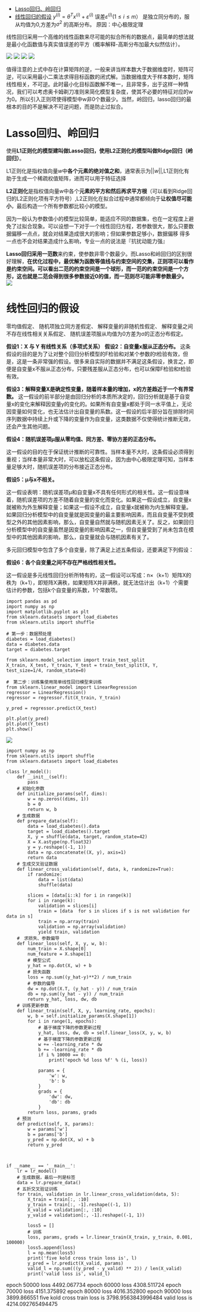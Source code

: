 - [ Lasso回归、岭回归](#head1)
- [ 线性回归的假设](#head2)
$y^{(i)}=\theta^{T} x^{(i)}+\varepsilon^{(i)}$
误差$\varepsilon^{(i)} (1 \leq i \leq m）$ 是独立同分布的，服从均值为0,方差为$\sigma^2$ 的高斯分布。
原因：中心极限定理




线性回归采用一个高维的线性函数来尽可能的拟合所有的数据点，最简单的想法就是最小化函数值与真实值误差的平方（概率解释-高斯分布加最大似然估计）。


![](https://upload-images.jianshu.io/upload_images/18339009-fa2925e7ff4a4120.png?imageMogr2/auto-orient/strip%7CimageView2/2/w/1240)
![](https://upload-images.jianshu.io/upload_images/18339009-f8ff35f15c8f3361.png?imageMogr2/auto-orient/strip%7CimageView2/2/w/1240)
![](https://upload-images.jianshu.io/upload_images/18339009-6bac62bb98afef52.png?imageMogr2/auto-orient/strip%7CimageView2/2/w/1240)
![](https://upload-images.jianshu.io/upload_images/18339009-0cde73129b5a0f80.png?imageMogr2/auto-orient/strip%7CimageView2/2/w/1240)

值得注意的上式中存在计算矩阵的逆，一般来讲当样本数大于数据维度时，矩阵可逆，可以采用最小二乘法求得目标函数的闭式解。当数据维度大于样本数时，矩阵线性相关，不可逆。此时最小化目标函数解不唯一，且非常多，出于这样一种情况，我们可以考虑奥卡姆剃刀准则来简化模型复杂度，使其不必要的特征对应的w为0。所以引入正则项使得模型中w非0个数最少。当然，岭回归，lasso回归的最根本的目的不是解决不可逆问题，而是防止过拟合。

# <span id="head1"> Lasso回归、岭回归</span>

使用**L1正则化的模型建叫做Lasso回归，使用L2正则化的模型叫做Ridge回归（岭回归）**。

L1正则化是指权值向量$w$中**各个元素的绝对值之和**，通常表示为$||w||$,L1正则化有助于生成一个稀疏权值矩阵，进而可以用于特征选择

**L2正则化**是指权值向量$w$中各个**元素的平方和然后再求平方根**（可以看到Ridge回归的L2正则化项有平方符号）,L2正则化在拟合过程中通常都倾向于**让权值尽可能小**，最后构造一个所有参数都比较小的模型。

因为一般认为参数值小的模型比较简单，能适应不同的数据集，也在一定程度上避免了过拟合现象。可以设想一下对于一个线性回归方程，若参数很大，那么只要数据偏移一点点，就会对结果造成很大的影响；但如果参数足够小，数据偏移 得多一点也不会对结果造成什么影响，专业一点的说法是『抗扰动能力强』 

**Lasso回归采用一范数**来约束，使参数非零个数最少。而Lasso和岭回归的区别很好理解，**在优化过程中，最优解为函数等值线与约束空间的交集，正则项可以看作是约束空间。**可以看出二范的约束空间是一个球形，而一范的约束空间是一个方形，这也就是**二范会得到很多参数接近0的值，而一范则尽可能非零参数最少。**
![](https://upload-images.jianshu.io/upload_images/18339009-749aa26357bb67ec.png?imageMogr2/auto-orient/strip%7CimageView2/2/w/1240)


# <span id="head2"> 线性回归的假设</span>
零均值假定、
随机项独立同方差假定、
解释变量的非随机性假定、
解释变量之间不存在线性相关关系假定、
随机误差项服从均值为0方差为σ的正态分布假定。

 **假设1：X 与 Y 有线性关系（多项式关系）**
**假设2：自变量x服从正态分布。**
这条假设的目的是为了让对整个回归分析模型的F检验和对某个参数的t检验有效，但是，这是一条非常强的假设。很多来自实际的数据并不满足这条假设，换言之，即便是自变量x不服从正态分布，只要残差服从正态分布，也可以保障F检验和t检验有效。

**假设3：解释变量X是确定性变量，随着样本量的增加，x的方差趋近于一个有界常数。**
这一假设的前半部分是由回归分析的本质所决定的，回归分析就是基于自变量x的变化来解释因变量y的变化的。如果所有自变量x都处于同一水平值上，无论因变量如何变化，也无法估计出自变量的系数。这一假设的后半部分旨在排除时间序列数据中持续上升或下降的变量作为自变量，这类数据不仅使得统计推断无效，还会产生其他问题。

**假设4：随机误差项μ服从零均值、同方差、零协方差的正态分布。**

这一假设的目的在于保证统计推断的可靠性。当样本量不大时，这条假设必须得到重视；当样本量非常大时，可以放松这条假设，因为由中心极限定理可知，当样本量足够大时，随机误差项的分布接近正态分布。

**假设5：μ与x不相关。**

这一假设表明：随机误差项μ和自变量x不具有任何形式的相关性。这一假设意味着，随机误差项的方差不随着自变量的变化而变化。如果这一假设成立，自变量x就被称为外生解释变量；如果这一假设不成立，自变量x就被称为内生解释变量。
如果回归分析模型中的自变量就是因变量的最主要影响因素，而且自变量不受到模型之外的其他因素影响，那么，自变量自然就与随机因素无关了。反之，如果回归分析模型中的自变量虽然是因变量的影响因素之一，但自变量受到了尚未包含在模型中的其他因素的影响，那么，自变量就会与随机因素有关了。


多元回归模型中包含了多个自变量，除了满足上述五条假设，还要满足下列假设：

**假设6：各个自变量之间不存在严格线性相关性。**

这一假设是多元线性回归分析所特有的，这一假设可以写成：n×（k+1）矩阵X的秩为（k+1），即矩阵X满秩，如果矩阵X并非满秩，就无法估计出（k+1）个需要估计的参数，包括k个自变量的系数，1个常数项。




```
import pandas as pd
import numpy as np
import matplotlib.pyplot as plt
from sklearn.datasets import load_diabetes
from sklearn.utils import shuffle

# 第一步：数据预处理
diabetes = load_diabetes()
data = diabetes.data
target = diabetes.target 

from sklearn.model_selection import train_test_split
X_train, X_test, Y_train, Y_test = train_test_split(X, Y, test_size=1/4, random_state=0) 

#　第二步：训练集使用简单线性回归模型来训练
from sklearn.linear_model import LinearRegression
regressor = LinearRegression()
regressor = regressor.fit(X_train, Y_train)

y_pred = regressor.predict(X_test)

plt.plot(y_pred)
plt.plot(Y_test)
plt.show()
```
![](https://upload-images.jianshu.io/upload_images/18339009-f15c4abfe606c0f5.png?imageMogr2/auto-orient/strip%7CimageView2/2/w/1240)


```
import numpy as np
from sklearn.utils import shuffle
from sklearn.datasets import load_diabetes

class lr_model():    
    def __init__(self):        
        pass
    # 初始化参数
    def initialize_params(self, dims):
        w = np.zeros((dims, 1))
        b = 0
        return w, b 
    # 生成数据
    def prepare_data(self):
        data = load_diabetes().data
        target = load_diabetes().target
        X, y = shuffle(data, target, random_state=42)
        X = X.astype(np.float32)
        y = y.reshape((-1, 1))
        data = np.concatenate((X, y), axis=1)        
        return data 
    # 生成交叉验证数据
    def linear_cross_validation(self, data, k, randomize=True):        
        if randomize:
            data = list(data)
            shuffle(data)

        slices = [data[i::k] for i in range(k)]        
        for i in range(k):
            validation = slices[i]
            train = [data  for s in slices if s is not validation for data in s]
            train = np.array(train)
            validation = np.array(validation)            
            yield train, validation
    #　求损失、参数偏导       
    def linear_loss(self, X, y, w, b):
        num_train = X.shape[0]
        num_feature = X.shape[1]
        # 模型公式
        y_hat = np.dot(X, w) + b  
        # 损失函数
        loss = np.sum((y_hat-y)**2) / num_train
        # 参数的偏导
        dw = np.dot(X.T, (y_hat - y)) / num_train
        db = np.sum((y_hat - y)) / num_train        
        return y_hat, loss, dw, db    
    # 训练更新参数
    def linear_train(self, X, y, learning_rate, epochs):
        w, b = self.initialize_params(X.shape[1])        
        for i in range(1, epochs):
            # 基于梯度下降的参数更新过程
            y_hat, loss, dw, db = self.linear_loss(X, y, w, b)
            # 基于梯度下降的参数更新过程
            w += -learning_rate * dw
            b += -learning_rate * db            
            if i % 10000 == 0:
                print('epoch %d loss %f' % (i, loss))
            
            params = {                
                'w': w,                
                'b': b
            }
            grads = {                
                'dw': dw,                
                'db': db
            }        
        return loss, params, grads    
    # 预测
    def predict(self, X, params):
        w = params['w']
        b = params['b']
        y_pred = np.dot(X, w) + b        
        return y_pred    
    
            
            
if __name__ == '__main__':
    lr = lr_model()
    # 生成数据，最后一列是标签
    data = lr.prepare_data()   
    # 五折交叉验证训练
    for train, validation in lr.linear_cross_validation(data, 5):
        X_train = train[:, :10]
        y_train = train[:, -1].reshape((-1, 1))
        X_valid = validation[:, :10]
        y_valid = validation[:, -1].reshape((-1, 1))

        loss5 = []
        # 训练
        loss, params, grads = lr.linear_train(X_train, y_train, 0.001, 100000)
        loss5.append(loss)
        l = np.mean(loss5)
        print('five kold cross train loss is', l)
        y_pred = lr.predict(X_valid, params)
        valid_l = np.sum(((y_pred - y_valid) ** 2)) / len(X_valid)
        print('valid loss is', valid_l)
```
epoch 50000 loss 4492.067734
epoch 60000 loss 4308.511724
epoch 70000 loss 4151.375892
epoch 80000 loss 4016.352800
epoch 90000 loss 3899.866551
five kold cross train loss is 3798.9563843996484
valid loss is 4214.092765494475








